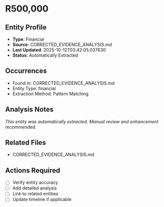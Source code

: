 # R500,000

## Entity Profile
- **Type**: Financial
- **Source**: CORRECTED_EVIDENCE_ANALYSIS.md
- **Last Updated**: 2025-10-12T03:42:05.037630
- **Status**: Automatically Extracted

## Occurrences
- Found in: CORRECTED_EVIDENCE_ANALYSIS.md
- Entity Type: financial
- Extraction Method: Pattern Matching

## Analysis Notes
*This entity was automatically extracted. Manual review and enhancement recommended.*

## Related Files
- CORRECTED_EVIDENCE_ANALYSIS.md

## Actions Required
- [ ] Verify entity accuracy
- [ ] Add detailed analysis
- [ ] Link to related entities
- [ ] Update timeline if applicable
